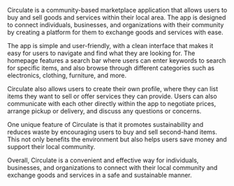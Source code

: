 Circulate is a community-based marketplace application that allows users to buy and sell goods and services within their local area. The app is designed to connect individuals, businesses, and organizations with their community by creating a platform for them to exchange goods and services with ease.

The app is simple and user-friendly, with a clean interface that makes it easy for users to navigate and find what they are looking for. The homepage features a search bar where users can enter keywords to search for specific items, and also browse through different categories such as electronics, clothing, furniture, and more.

Circulate also allows users to create their own profile, where they can list items they want to sell or offer services they can provide. Users can also communicate with each other directly within the app to negotiate prices, arrange pickup or delivery, and discuss any questions or concerns.

One unique feature of Circulate is that it promotes sustainability and reduces waste by encouraging users to buy and sell second-hand items. This not only benefits the environment but also helps users save money and support their local community.

Overall, Circulate is a convenient and effective way for individuals, businesses, and organizations to connect with their local community and exchange goods and services in a safe and sustainable manner.
